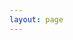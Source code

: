 ```yaml
---
layout: page
---
```

<script setup>
import {
  VPTeamPage,
  VPTeamPageTitle,
  VPTeamMembers
} from 'vitepress/theme'

const members = [
  {
    avatar: 'https://avatars.githubusercontent.com/u/146628596?v=4',
    name: 'Ni0duann',
    title: '💻 Frontend Developer',
    links: [
      { icon: 'github', link: 'https://github.com/Ni0duann' },
    //   { icon: 'twitter', link: 'https://twitter.com/youyuxi' }
    ]
  },
  {
    avatar: 'https://avatars.githubusercontent.com/u/109895777?v=4',
    name: 'Zero1017',
    title: '🎨 Frontend Designer',
    links: [
      { icon: 'github', link: 'https://github.com/Eomnational' }
    ]
  },
  {
    avatar: 'https://avatars.githubusercontent.com/u/122375177?v=4',
    name: 'zihuv',
    title: '🛠️ Backend Developer',
    links: [
      { icon: 'github', link: 'https://github.com/zihuv' }
    ]
  },
    {
    avatar: 'https://avatars.githubusercontent.com/u/126047472?v=4',
    name: 'fzr365',
    title: '🛠️ Backend Developer',
    links: [
      { icon: 'github', link: 'https://github.com/fzr365' }
    ]
  },
      {
    avatar: 'https://avatars.githubusercontent.com/u/128409343?v=4',
    name: 'wenhuilan',
    title: '🍃 Frontend Developer',
    links: [
      { icon: 'github', link: 'https://github.com/wenhuilan' }
    ]
  }
  // 可以继续添加更多成员
]
</script>

<VPTeamPage>
  <VPTeamPageTitle>
    <template #title>
      关于byteGanYue团队
    </template>
    <template #lead>
      DocCollab 由一群充满热情的在读大学生开发者构建，以下是我们的核心团队成员。
    </template>
  </VPTeamPageTitle>
  <VPTeamMembers
    :members="members"
  />
</VPTeamPage>